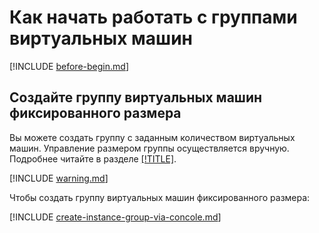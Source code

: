 # Как начать работать с группами виртуальных машин

[!INCLUDE [before-begin.md](../../_includes/before-begin.md)]

## Создайте группу виртуальных машин фиксированного размера

Вы можете создать группу с заданным количеством виртуальных машин. Управление размером группы осуществляется вручную. Подробнее читайте в разделе [[!TITLE]](../concepts/instance-group-types.md#fixed-scale).

[!INCLUDE [warning.md](../../_includes/instance-groups/warning.md)]

Чтобы создать группу виртуальных машин фиксированного размера:

[!INCLUDE [create-instance-group-via-concole.md](../../_includes/instance-groups/create-instance-group-via-concole.md)]

